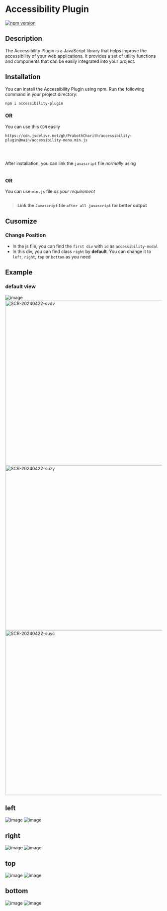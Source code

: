 # Accessibility Plugin

[![npm version](https://badge.fury.io/js/accessibility-plugin.svg)](https://badge.fury.io/js/accessibility-plugin)

## Description

The Accessibility Plugin is a JavaScript library that helps improve the accessibility of your web applications. It provides a set of utility functions and components that can be easily integrated into your project.

## Installation

You can install the Accessibility Plugin using npm. Run the following command in your project directory:

<pre><code>npm i accessibility-plugin</code></pre>

### OR

You can use this `CDN` easily

<pre><code>https://cdn.jsdelivr.net/gh/PrabothCharith/accessibility-plugin@main/accessibility-menu.min.js</code></pre>
<pre><code><script src="https://cdn.jsdelivr.net/gh/PrabothCharith/accessibility-plugin@main/accessibility-menu.min.js"></script></code></pre>

<br/>

After installation, you can link the `javascript` file _normally_ using
<pre><code><script src="node_modules/accessibility-plugin/accessibility-menu.js"></script></code></pre>

### OR

You can use `min.js` file _as your requirement_
<pre><code><script src="node_modules/accessibility-plugin/accessibility-menu.min.js"></script></code></pre>

> **Link the `Javascript` file `after all javascript` for better output**

## Cusomize

### Change Position

- In the js file, you can find the `first div` with `id` as `accessibility-modal`
- In this div, you can find class `right` by **default**. You can change it to `left`, `right`, `top` or `bottom` as you need


## Example 

### default view

![image](https://github.com/PrabothCharith/accessibility-plugin/assets/91902549/755a78db-6de1-43d7-a3f0-ec179cc39d69)
<img width="530" alt="SCR-20240422-svdv" src="https://github.com/PrabothCharith/accessibility-plugin/assets/91902549/d74454a0-54c4-4379-8c1d-0c514372db58">
<img width="530" alt="SCR-20240422-suzy" src="https://github.com/PrabothCharith/accessibility-plugin/assets/91902549/08e18cbe-f8d5-4d62-ad66-87d6ee437cf8">
<img width="530" alt="SCR-20240422-suyc" src="https://github.com/PrabothCharith/accessibility-plugin/assets/91902549/bf4387c4-92c3-49d9-8892-ff7fbf09d38c">

## left
![image](https://github.com/PrabothCharith/accessibility-plugin/assets/91902549/7aa31c05-e856-4857-9cbc-774e6952b8fb)
![image](https://github.com/PrabothCharith/accessibility-plugin/assets/91902549/e6349b8f-bfc2-47c7-bd4d-0fca448cbb78)

## right
![image](https://github.com/PrabothCharith/accessibility-plugin/assets/91902549/fc0a5a70-9456-4c52-8f5a-ffbae51e0379)
![image](https://github.com/PrabothCharith/accessibility-plugin/assets/91902549/bcf16866-1231-44be-98b4-e3e908e91c64)

## top
![image](https://github.com/PrabothCharith/accessibility-plugin/assets/91902549/f3da4198-c796-49ae-9580-466b428d5feb)
![image](https://github.com/PrabothCharith/accessibility-plugin/assets/91902549/7fe55c42-1e3d-464a-9b04-8c77879930d2)

## bottom
![image](https://github.com/PrabothCharith/accessibility-plugin/assets/91902549/b08a86d4-e4fd-4736-9f7a-099ada59010f)
![image](https://github.com/PrabothCharith/accessibility-plugin/assets/91902549/a965796c-8dbf-4f38-ae82-bc3f5b4793d7)
